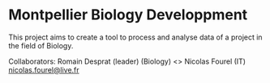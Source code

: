 Montpellier Biology Developpment
===================

This project aims to create a tool to process and analyse data of a project in the field of Biology.

Collaborators:
    Romain Desprat (leader) (Biology) <>
    Nicolas Fourel (IT) <nicolas.fourel@live.fr>